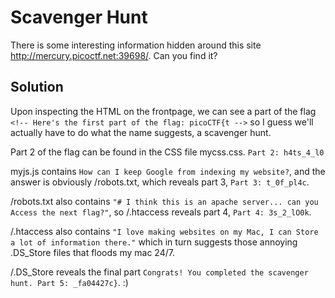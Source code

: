 # Scavenger Hunt 

There is some interesting information hidden around this site http://mercury.picoctf.net:39698/. Can you find it?

## Solution 

Upon inspecting the HTML on the frontpage, we can see a part of the flag `<!-- Here's the first part of the flag: picoCTF{t -->` so I guess we'll actually have to do what the name suggests, a scavenger hunt. 

Part 2 of the flag can be found in the CSS file mycss.css. `Part 2: h4ts_4_l0`

myjs.js contains `How can I keep Google from indexing my website?`, and the answer is obviously /robots.txt, which reveals part 3, `Part 3: t_0f_pl4c`.

/robots.txt also contains `"# I think this is an apache server... can you Access the next flag?"`, so /.htaccess reveals part 4, `Part 4: 3s_2_lO0k`.

/.htaccess also contains `"I love making websites on my Mac, I can Store a lot of information there."` which in turn suggests those annoying .DS_Store files that floods my mac 24/7. 

/.DS_Store reveals the final part `Congrats! You completed the scavenger hunt. Part 5: _fa04427c}`. :)

